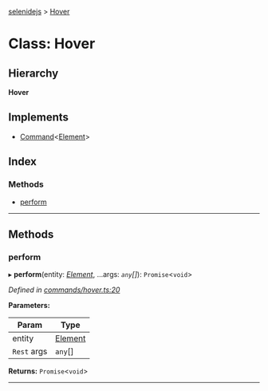 [selenidejs](../README.md) > [Hover](../classes/hover.md)

# Class: Hover

## Hierarchy

**Hover**

## Implements

* [Command](../interfaces/command.md)<[Element](element.md)>

## Index

### Methods

* [perform](hover.md#perform)

---

## Methods

<a id="perform"></a>

###  perform

▸ **perform**(entity: *[Element](element.md)*, ...args: *`any`[]*): `Promise`<`void`>

*Defined in [commands/hover.ts:20](https://github.com/KnowledgeExpert/selenidejs/blob/647b1e4/lib/commands/hover.ts#L20)*

**Parameters:**

| Param | Type |
| ------ | ------ |
| entity | [Element](element.md) |
| `Rest` args | `any`[] |

**Returns:** `Promise`<`void`>

___

